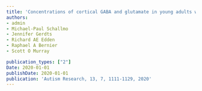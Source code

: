 ```yaml
---
title: 'Concentrations of cortical GABA and glutamate in young adults with autism spectrum disorder'
authors: 
- admin
- Michael‐Paul Schallmo
- Jennifer Gerdts
- Richard AE Edden
- Raphael A Bernier
- Scott O Murray

publication_types: ["2"]
Date: 2020-01-01
publishDate: 2020-01-01
publication: 'Autism Research, 13, 7, 1111-1129, 2020'
---
```

